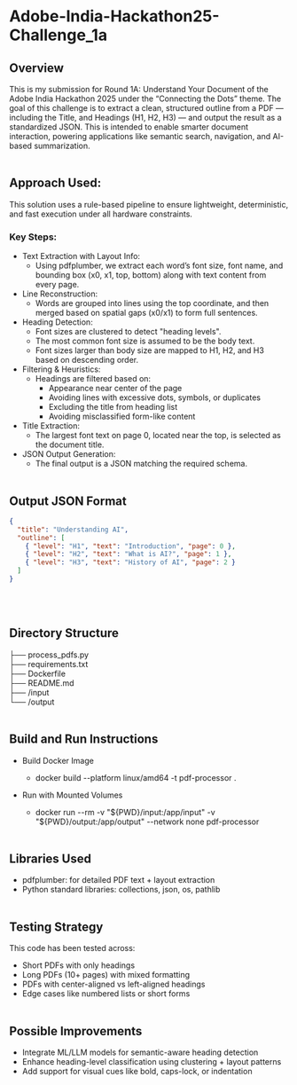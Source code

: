 # Adobe-India-Hackathon25-Challenge_1a

## Overview
This is my submission for Round 1A: Understand Your Document of the Adobe India Hackathon 2025 under the “Connecting the Dots” theme.
The goal of this challenge is to extract a clean, structured outline from a PDF — including the Title, and Headings (H1, H2, H3) — and output the result as a standardized JSON. This is intended to enable smarter document interaction, powering applications like semantic search, navigation, and AI-based summarization.
<br><br>

## Approach Used:
This solution uses a rule-based pipeline to ensure lightweight, deterministic, and fast execution under all hardware constraints.
### Key Steps:
- Text Extraction with Layout Info:
    - Using pdfplumber, we extract each word’s font size, font name, and bounding box (x0, x1, top, bottom) along with text content from every page.
- Line Reconstruction:
    - Words are grouped into lines using the top coordinate, and then merged based on spatial gaps (x0/x1) to form full sentences.
- Heading Detection:
    - Font sizes are clustered to detect "heading levels".
    - The most common font size is assumed to be the body text.
    - Font sizes larger than body size are mapped to H1, H2, and H3 based on descending order.
- Filtering & Heuristics:
    - Headings are filtered based on:
      - Appearance near center of the page
      - Avoiding lines with excessive dots, symbols, or duplicates
      - Excluding the title from heading list
      - Avoiding misclassified form-like content
- Title Extraction:
    - The largest font text on page 0, located near the top, is selected as the document title.
- JSON Output Generation:
    - The final output is a JSON matching the required schema.
<br><br>

## Output JSON Format
```json
{
  "title": "Understanding AI",
  "outline": [
    { "level": "H1", "text": "Introduction", "page": 0 },
    { "level": "H2", "text": "What is AI?", "page": 1 },
    { "level": "H3", "text": "History of AI", "page": 2 }
  ]
}
```
<br><br>

## Directory Structure
├── process_pdfs.py  
├── requirements.txt  <br>
├── Dockerfile            <br>
├── README.md             <br>
├── /input                <br>
└── /output               <br>
<br>

## Build and Run Instructions
- Build Docker Image
    - docker build --platform linux/amd64 -t pdf-processor .

- Run with Mounted Volumes
    - docker run --rm -v "${PWD}/input:/app/input" -v "${PWD}/output:/app/output" --network none pdf-processor
<br><br>

## Libraries Used
- pdfplumber: for detailed PDF text + layout extraction
- Python standard libraries: collections, json, os, pathlib
<br><br>

## Testing Strategy
This code has been tested across:
- Short PDFs with only headings
- Long PDFs (10+ pages) with mixed formatting
- PDFs with center-aligned vs left-aligned headings
- Edge cases like numbered lists or short forms
<br><br>

## Possible Improvements
- Integrate ML/LLM models for semantic-aware heading detection
- Enhance heading-level classification using clustering + layout patterns
- Add support for visual cues like bold, caps-lock, or indentation
